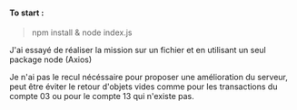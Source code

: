 #### To start :
> npm install & node index.js

J'ai essayé de réaliser la mission sur un fichier et en utilisant un seul package node (Axios)

Je n'ai pas le recul nécéssaire pour proposer une amélioration du serveur, peut être éviter le retour d'objets vides comme pour les transactions du compte 03 ou pour le compte 13 qui n'existe pas.

